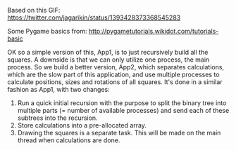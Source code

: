 Based on this GIF:
https://twitter.com/jagarikin/status/1393428373368545283

Some Pygame basics from:
http://pygametutorials.wikidot.com/tutorials-basic

OK so a simple version of this, App1, is to just recursively build all the squares. A downside is that we can only utilize one process, the main process. So we build a better version, App2, which separates calculations, which are the slow part of this application, and use multiple processes to calculate positions, sizes and rotations of all squares. It's done in a similar fashion as App1, with two changes:

1. Run a quick initial recursion with the purpose to split the binary tree into multiple parts (= number of available processes) and send each of these subtrees into the recursion.
1. Store calculations into a pre-allocated array.
1. Drawing the squares is a separate task. This will be made on the main thread when calculations are done.